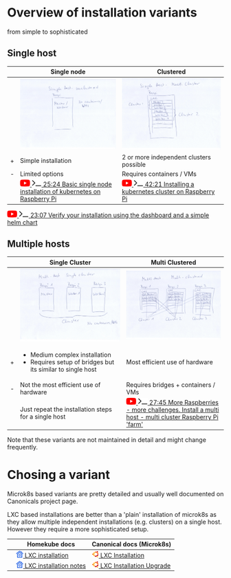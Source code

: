 # Overview of installation variants

from simple to sophisticated

## Single host

| | Single node | Clustered |
|---|-------------|-----------|
| | ![](../images/scans/1-Single-Host-unclustered.jpg)| ![](../images/scans/2-Single-Host-Multi-Cluster.jpg)|
| + | Simple installation | 2 or more independent clusters possible |
| - | Limited options | Requires containers / VMs |
| | [![](../images/ico/color/youtube_16.png) ![](../images/ico/terminal_16.png) 25:24 Basic single node installation of kubernetes on Raspberry Pi](https://www.youtube.com/watch?v=Gir3XTeIzFk) | [![](images/ico/color/youtube_16.png) ![](images/ico/terminal_16.png) 42:21 Installing a kubernetes cluster on Raspberry Pi](https://www.youtube.com/watch?v=G91wlOAsW00)  |


[![](../images/ico/color/youtube_16.png) ![](../images/ico/terminal_16.png) 23:07 Verify your installation using the dashboard and a simple helm chart](https://www.youtube.com/watch?v=1I97auLOarg)

## Multiple hosts

| | Single Cluster | Multi Clustered |
|---|-------------|-----------|
| | ![](../images/scans/3-Multi-Host-Single-Cluster.jpg)| ![](../images/scans/4-Multi-Host-Multi-Cluster.jpg)|
| + | <ul><li>Medium complex installation</li><li>Requires setup of bridges but its similar to single host</li></ul>  | Most efficient use of hardware  |
| - | Not the most efficient use of hardware | Requires bridges + containers / VMs |
|  |  Just repeat the installation steps for a single host | [![](../images/ico/color/youtube_16.png) ![](../images/ico/terminal_16.png) 27:45 More Raspberries - more challenges. Install a multi host - multi cluster Raspberry Pi 'farm'](https://www.youtube.com/watch?v=VI9YGBLEEew)  |

Note that these variants are not maintained in detail and might change frequently.

# Chosing a variant

Microk8s based variants are pretty detailed and usually well documented on Canonicals project page.

LXC based installations are better than a 'plain' installation of microk8s as they allow multiple independent installations (e.g. clusters)
on a single host. However they require a more sophisticated setup.

| | Homekube docs | Canonical docs (Microk8s) |
|---|-------------|-----------|
| | [![](../images/ico/color/homekube_16.png) LXC installation](./installation-lxc.html) | [![](../images/ico/color/ubuntu_16.png) LXC Installation](https://microk8s.io/docs/lxd)|
| | [![](../images/ico/color/homekube_16.png) LXC installation notes](./installation-lxd-notes.html) | [![](../images/ico/color/ubuntu_16.png) LXC Installation Upgrade](https://microk8s.io/docs/upgrade-cluster)|

